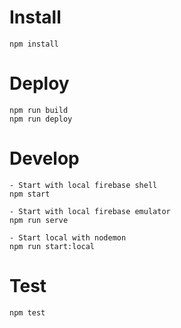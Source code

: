 # Install
```
npm install
```

# Deploy
```
npm run build
npm run deploy
```

# Develop
```
- Start with local firebase shell
npm start

- Start with local firebase emulator
npm run serve

- Start local with nodemon
npm run start:local
```

# Test
```
npm test
```
